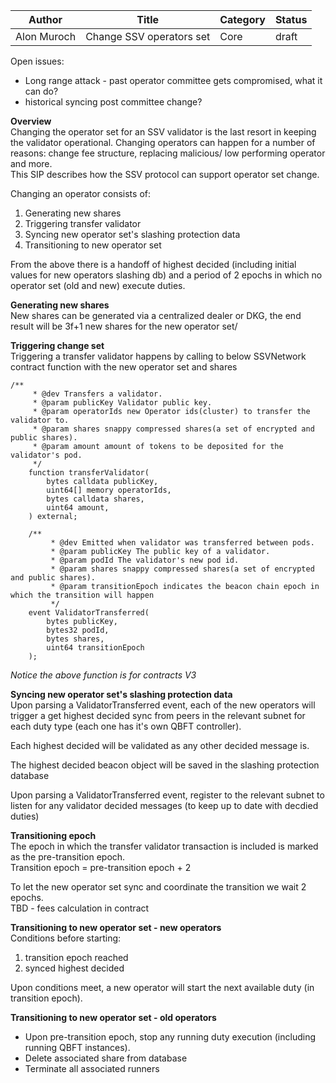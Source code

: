| Author      | Title                    | Category | Status |
|-------------|--------------------------|----------|--------|
| Alon Muroch | Change SSV operators set | Core     | draft  |


Open issues:
- Long range attack - past operator committee gets compromised, what it can do?
- historical syncing post committee change?

**Overview**  
Changing the operator set for an SSV validator is the last resort in keeping the validator operational. Changing operators can happen for a number of reasons: change fee structure, replacing malicious/ low performing operator and more.  
This SIP describes how the SSV protocol can support operator set change.  

Changing an operator consists of:
1) Generating new shares
2) Triggering transfer validator
3) Syncing new operator set's slashing protection data
4) Transitioning to new operator set

From the above there is a handoff of highest decided (including initial values for new operators slashing db) and a period of 2 epochs in which no operator set (old and new) execute duties.

**Generating new shares**  
New shares can be generated via a centralized dealer or DKG, the end result will be 3f+1 new shares for the new operator set/

**Triggering change set**  
Triggering a transfer validator happens by calling to below SSVNetwork contract function with the new operator set and shares  

```solidity
/**
     * @dev Transfers a validator.
     * @param publicKey Validator public key.
     * @param operatorIds new Operator ids(cluster) to transfer the validator to.
     * @param shares snappy compressed shares(a set of encrypted and public shares).
     * @param amount amount of tokens to be deposited for the validator's pod.
     */
    function transferValidator(
        bytes calldata publicKey,
        uint64[] memory operatorIds,
        bytes calldata shares,
        uint64 amount,
    ) external;

    /**
         * @dev Emitted when validator was transferred between pods.
         * @param publicKey The public key of a validator.
         * @param podId The validator's new pod id.
         * @param shares snappy compressed shares(a set of encrypted and public shares).
         * @param transitionEpoch indicates the beacon chain epoch in which the transition will happen
         */
    event ValidatorTransferred(
        bytes publicKey,
        bytes32 podId,
        bytes shares,
        uint64 transitionEpoch
    );
```
_Notice the above function is for contracts V3_

**Syncing new operator set's slashing protection data**  
Upon parsing a ValidatorTransferred event, each of the new operators will trigger a get highest decided sync from peers in the relevant subnet for each duty type (each one has it's own QBFT controller).  

Each highest decided will be validated as any other decided message is.

The highest decided beacon object will be saved in the slashing protection database

Upon parsing a ValidatorTransferred event, register to the relevant subnet to listen for any validator decided messages (to keep up to date with decdied duties)

**Transitioning epoch**  
The epoch in which the transfer validator transaction is included is marked as the pre-transition epoch.  
Transition epoch = pre-transition epoch + 2

To let the new operator set sync and coordinate the transition we wait 2 epochs.  
TBD - fees calculation in contract

**Transitioning to new operator set - new operators**  
Conditions before starting:
1) transition epoch reached
2) synced highest decided

Upon conditions meet, a new operator will start the next available duty (in transition epoch).

**Transitioning to new operator set - old operators**  
* Upon pre-transition epoch, stop any running duty execution (including running QBFT instances).
* Delete associated share from database
* Terminate all associated runners